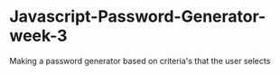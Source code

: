 # Javascript-Password-Generator-week-3
Making a password generator based on criteria's that the user selects
